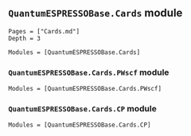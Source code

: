 ## `QuantumESPRESSOBase.Cards` module

```@contents
Pages = ["Cards.md"]
Depth = 3
```

```@autodocs
Modules = [QuantumESPRESSOBase.Cards]
```

### `QuantumESPRESSOBase.Cards.PWscf` module

```@autodocs
Modules = [QuantumESPRESSOBase.Cards.PWscf]
```

### `QuantumESPRESSOBase.Cards.CP` module

```@autodocs
Modules = [QuantumESPRESSOBase.Cards.CP]
```
